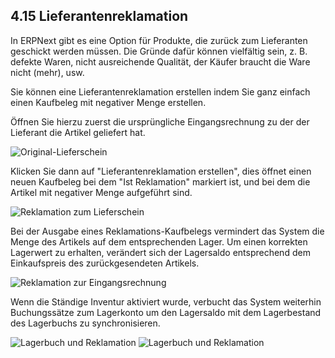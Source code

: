 ## 4.15 Lieferantenreklamation

In ERPNext gibt es eine Option für Produkte, die zurück zum Lieferanten geschickt werden müssen. Die Gründe dafür können vielfältig sein, z. B. defekte Waren, nicht ausreichende Qualität, der Käufer braucht die Ware nicht (mehr), usw.

Sie können eine Lieferantenreklamation erstellen indem Sie ganz einfach einen Kaufbeleg mit negativer Menge erstellen.

Öffnen Sie hierzu zuerst die ursprüngliche Eingangsrechnung zu der der Lieferant die Artikel geliefert hat.

<img class="screenshot" alt="Original-Lieferschein" src="{{docs_base_url}}/assets/img/stock/sales-return-original-delivery-note.png">

Klicken Sie dann auf "Lieferantenreklamation erstellen", dies öffnet einen neuen Kaufbeleg bei dem "Ist Reklamation" markiert ist, und bei dem die Artikel mit negativer Menge aufgeführt sind.

<img class="screenshot" alt="Reklamation zum Lieferschein" src="{{docs_base_url}}/assets/img/stock/sales-return-against-delivery-note.png">

Bei der Ausgabe eines Reklamations-Kaufbelegs vermindert das System die Menge des Artikels auf dem entsprechenden Lager. Um einen korrekten Lagerwert zu erhalten, verändert sich der Lagersaldo entsprechend dem Einkaufspreis des zurückgesendeten Artikels.

<img class="screenshot" alt="Reklamation zur Eingangsrechnung" src="{{docs_base_url}}/assets/img/stock/sales-return-against-sales-invoice.png">

Wenn die Ständige Inventur aktiviert wurde, verbucht das System weiterhin Buchungssätze zum Lagerkonto um den Lagersaldo  mit dem Lagerbestand des Lagerbuchs zu synchronisieren.

<img class="screenshot" alt="Lagerbuch und Reklamation" src="{{docs_base_url}}/assets/img/stock/sales-return-stock-ledger.png">

<img class="screenshot" alt="Lagerbuch und Reklamation" src="{{docs_base_url}}/assets/img/stock/sales-return-general-ledger.png">
